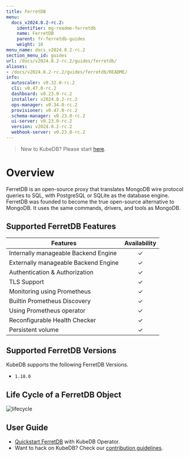 ```yaml
---
title: FerretDB
menu:
  docs_v2024.8.2-rc.2:
    identifier: mg-readme-ferretdb
    name: FerretDB
    parent: fr-ferretdb-guides
    weight: 10
menu_name: docs_v2024.8.2-rc.2
section_menu_id: guides
url: /docs/v2024.8.2-rc.2/guides/ferretdb/
aliases:
- /docs/v2024.8.2-rc.2/guides/ferretdb/README/
info:
  autoscaler: v0.32.0-rc.2
  cli: v0.47.0-rc.2
  dashboard: v0.23.0-rc.2
  installer: v2024.8.2-rc.2
  ops-manager: v0.34.0-rc.2
  provisioner: v0.47.0-rc.2
  schema-manager: v0.23.0-rc.2
  ui-server: v0.23.0-rc.2
  version: v2024.8.2-rc.2
  webhook-server: v0.23.0-rc.2
---
```


> New to KubeDB? Please start [here](/docs/v2024.8.2-rc.2/README).

# Overview

FerretDB is an open-source proxy that translates MongoDB wire protocol queries to SQL, with PostgreSQL or SQLite as the database engine. FerretDB was founded to become the true open-source alternative to MongoDB. It uses the same commands, drivers, and tools as MongoDB.

## Supported FerretDB Features

| Features                              | Availability |
|---------------------------------------|:------------:|
| Internally  manageable Backend Engine |   &#10003;   |
| Externally manageable Backend Engine  |   &#10003;   |
| Authentication & Authorization        |   &#10003;   |
| TLS Support                           |   &#10003;   |
| Monitoring using Prometheus           |   &#10003;   |
| Builtin Prometheus Discovery          |   &#10003;   |
| Using Prometheus operator             |   &#10003;   |
| Reconfigurable Health Checker         |   &#10003;   |
| Persistent volume                     |   &#10003;   |

## Supported FerretDB Versions

KubeDB supports the following FerretDB Versions.
- `1.18.0`

## Life Cycle of a FerretDB Object

<!---
ref : https://app.diagrams.net/
--->

<p text-align="center">
    <img alt="lifecycle"  src="/docs/v2024.8.2-rc.2/images/ferretdb/quick-start.png" >
</p>

## User Guide

- [Quickstart FerretDB](/docs/v2024.8.2-rc.2/guides/ferretdb/quickstart/quickstart) with KubeDB Operator.
- Want to hack on KubeDB? Check our [contribution guidelines](/docs/v2024.8.2-rc.2/CONTRIBUTING).